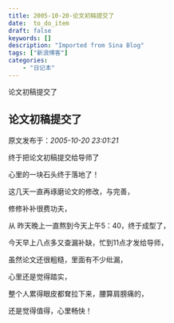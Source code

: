 ```yaml
---
title: 2005-10-20-论文初稿提交了
date:  to_do_item
draft: false
keywords: []
description: "Imported from Sina Blog"
tags: ["新浪博客"]
categories: 
    - "日记本"
---
```

论文初稿提交了
## 论文初稿提交了

 原文发布于：*2005-10-20 23:01:21*

   终于把论文初稿提交给导师了

心里的一块石头终于落地了！

  这几天一直再琢磨论文的修改，与完善，

修修补补很费功夫，

  从
昨天晚上一直熬到今天上午5：40，终于成型了，

今天早上八点多又查漏补缺，忙到11点才发给导师，

  虽然论文还很粗糙，里面有不少纰漏，

心里还是觉得踏实，

  整个人累得眼皮都耷拉下来，腰算肩膀痛的，

还是觉得值得，心里畅快！

 


